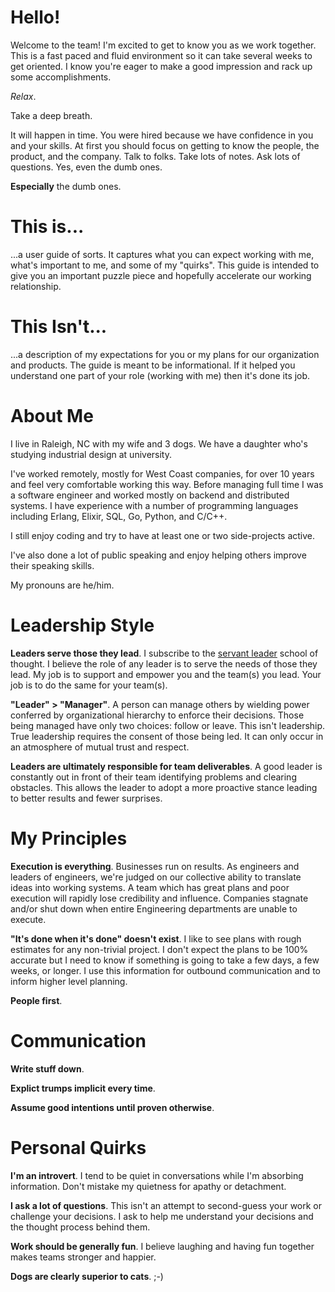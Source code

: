 # Hello!

Welcome to the team! I'm excited to get to know you as we work together. This is a fast paced and fluid environment so it can take several weeks to get oriented. I know you're eager to make a good impression and rack up some accomplishments.

_Relax_. 

Take a deep breath. 

It will happen in time. You were hired because we have confidence in you and your skills. At first you should focus on getting to know the people, the product, and the company. Talk to folks. Take lots of notes. Ask lots of questions. Yes, even the dumb ones. 

**Especially** the dumb ones.

# This is...

...a user guide of sorts. It captures what you can expect working with me, what's important to me, and some of my "quirks". This guide is intended to give you an important puzzle piece and hopefully accelerate our working relationship.

# This Isn't...

...a description of my expectations for you or my plans for our organization and products. The guide is meant to be informational. If it helped you understand one part of your role (working with me) then it's done its job.

# About Me

I live in Raleigh, NC with my wife and 3 dogs. We have a daughter who's studying industrial design at university.

I've worked remotely, mostly for West Coast companies, for over 10 years and feel very comfortable working this way. Before managing full time I was a software engineer and worked mostly on backend and distributed systems. I have experience with a number of programming languages including Erlang, Elixir, SQL, Go, Python, and C/C++.

I still enjoy coding and try to have at least one or two side-projects active.

I've also done a lot of public speaking and enjoy helping others improve their speaking skills.

My pronouns are he/him.

# Leadership Style

**Leaders serve those they lead**. I subscribe to the [servant leader](https://en.wikipedia.org/wiki/Servant_leadership) school of thought. I believe the role of any leader is to serve the needs of those they lead. My job is to support and empower you and the team(s) you lead. Your job is to do the same for your team(s).

**"Leader" > "Manager"**. A person can manage others by wielding power conferred by organizational hierarchy to enforce their decisions. Those being managed have only two choices: follow or leave. This isn't leadership. True leadership requires the consent of those being led. It can only occur in an atmosphere of mutual trust and respect.

**Leaders are ultimately responsible for team deliverables**. A good leader is constantly out in front of their team identifying problems and clearing obstacles. This allows the leader to adopt a more proactive stance leading to better results and fewer surprises.

# My Principles

**Execution is everything**. Businesses run on results. As engineers and leaders of engineers, we're judged on our collective ability to translate ideas into working systems. A team which has great plans and poor execution will rapidly lose credibility and influence. Companies stagnate and/or shut down when entire Engineering departments are unable to execute.

**"It's done when it's done" doesn't exist**. I like to see plans with rough estimates for any non-trivial project. I don't expect the plans to be 100% accurate but I need to know if something is going to take a few days, a few weeks, or longer. I use this information for outbound communication and to inform higher level planning.

**People first**.
 

# Communication

**Write stuff down**. 

**Explict trumps implicit every time**.

**Assume good intentions until proven otherwise**.

# Personal Quirks

**I'm an introvert**. I tend to be quiet in conversations while I'm absorbing information. Don't mistake my quietness for apathy or detachment.

**I ask a lot of questions**. This isn't an attempt to second-guess your work or challenge your decisions. I ask to help me understand your decisions and the thought process behind them.

**Work should be generally fun**. I believe laughing and having fun together makes teams stronger and happier.

**Dogs are clearly superior to cats**. ;-)
